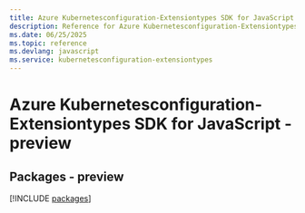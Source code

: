 ```yaml
---
title: Azure Kubernetesconfiguration-Extensiontypes SDK for JavaScript
description: Reference for Azure Kubernetesconfiguration-Extensiontypes SDK for JavaScript
ms.date: 06/25/2025
ms.topic: reference
ms.devlang: javascript
ms.service: kubernetesconfiguration-extensiontypes
---
```

# Azure Kubernetesconfiguration-Extensiontypes SDK for JavaScript - preview
## Packages - preview
[!INCLUDE [packages](kubernetesconfiguration-extensiontypes-index.md)]